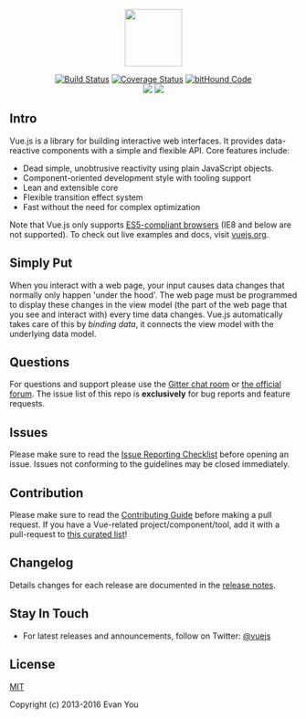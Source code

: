 <p align="center"><a href="http://vuejs.org" target="_blank"><img width="100"src="http://vuejs.org/images/logo.png"></a></p>

<p align="center">
  <a href="https://circleci.com/gh/vuejs/vue/tree/master"><img src="https://circleci.com/gh/vuejs/vue/tree/master.svg?style=shield" alt="Build Status"></a>
  <a href="https://codecov.io/github/vuejs/vue?branch=master"><img src="https://codecov.io/github/vuejs/vue/coverage.svg?branch=dev" alt="Coverage Status"></a>
  <a href="https://www.bithound.io/github/vuejs/vue"><img src="https://www.bithound.io/github/vuejs/vue/badges/code.svg" alt="bitHound Code"></a>
  <br>
  <a href="http://issuestats.com/github/vuejs/vue"><img src="http://issuestats.com/github/vuejs/vue/badge/issue?style=flat"></a>
  <a href="https://gitter.im/vuejs/vue"><img src="https://badges.gitter.im/Join Chat.svg"></a>
</p>

## Intro

Vue.js is a library for building interactive web interfaces. It provides data-reactive components with a simple and flexible API. Core features include:

- Dead simple, unobtrusive reactivity using plain JavaScript objects.
- Component-oriented development style with tooling support
- Lean and extensible core
- Flexible transition effect system
- Fast without the need for complex optimization

Note that Vue.js only supports [ES5-compliant browsers](http://kangax.github.io/compat-table/es5/) (IE8 and below are not supported). To check out live examples and docs, visit [vuejs.org](http://vuejs.org).


## Simply Put

When you interact with a web page, your input causes data changes that normally only happen 'under the hood'. The web page must be programmed to display these changes in the view model (the part of the web page that you see and interact with) every time data changes. Vue.js automatically takes care of this by *binding data*, it connects the view model with the underlying data model. 




## Questions

For questions and support please use the [Gitter chat room](https://gitter.im/vuejs/vue) or [the official forum](http://forum.vuejs.org). The issue list of this repo is **exclusively** for bug reports and feature requests.

## Issues

Please make sure to read the [Issue Reporting Checklist](https://github.com/vuejs/vue/blob/dev/CONTRIBUTING.md#issue-reporting-guidelines) before opening an issue. Issues not conforming to the guidelines may be closed immediately.

## Contribution

Please make sure to read the [Contributing Guide](https://github.com/vuejs/vue/blob/dev/CONTRIBUTING.md) before making a pull request. If you have a Vue-related project/component/tool, add it with a pull-request to [this curated list](https://github.com/vuejs/awesome-vue)!

## Changelog

Details changes for each release are documented in the [release notes](https://github.com/vuejs/vue/releases).

## Stay In Touch

- For latest releases and announcements, follow on Twitter: [@vuejs](https://twitter.com/vuejs)

## License

[MIT](http://opensource.org/licenses/MIT)

Copyright (c) 2013-2016 Evan You
